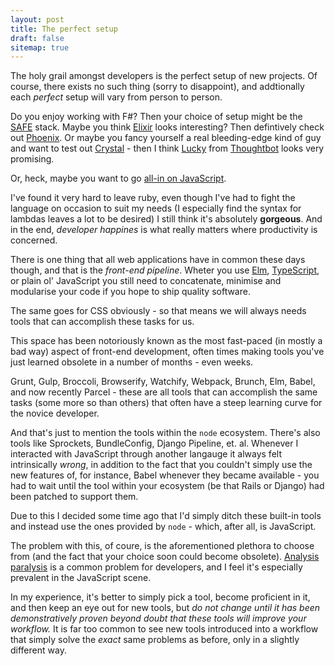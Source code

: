 ```yaml
---
layout: post
title: The perfect setup
draft: false
sitemap: true
---
```


The holy grail amongst developers is the perfect setup of new projects. Of course,
there exists no such thing (sorry to disappoint), and addtionally each _perfect_ setup
will vary from person to person.

Do you enjoy working with F#? Then your choice of setup might be the [SAFE]() stack.
Maybe you think [Elixir]() looks interesting? Then defintively check out [Phoenix](). Or maybe
you fancy yourself a real bleeding-edge kind of guy and want to test out [Crystal]() - then
I think [Lucky]() from [Thoughtbot]() looks very promising.

Or, heck, maybe you want to go [all-in on JavaScript]().

I've found it very hard to leave ruby, even though I've had to fight the language
on occasion to suit my needs (I especially find the syntax for lambdas leaves a lot
to be desired) I still think it's absolutely **gorgeous**. And in the end, _developer happines_
is what really matters where productivity is concerned.

There is one thing that all web applications have in common these days though, and that
is the _front-end pipeline_. Wheter you use [Elm](), [TypeScript](), or plain ol' JavaScript
you still need to concatenate, minimise and modularise your code if you hope to ship
quality software.

The same goes for CSS obviously - so that means we will always needs tools that can
accomplish these tasks for us.

This space has been notoriously known as the most fast-paced (in mostly a bad way) aspect
of front-end development, often times making tools you've just learned obsolete in a
number of months - even weeks.

Grunt, Gulp, Broccoli, Browserify, Watchify, Webpack, Brunch, Elm, Babel, and now recently Parcel -
these are all tools that can accomplish the same tasks (some more so than others) that
often have a steep learning curve for the novice developer.

And that's just to mention the tools within the `node` ecosystem. There's also tools like Sprockets,
BundleConfig, Django Pipeline, et. al. Whenever I interacted with JavaScript through another langauge
it always felt intrinsically _wrong_, in addition to the fact that you couldn't simply use the new
features of, for instance, Babel whenever they became available - you had to wait until the tool
within your ecosystem (be that Rails or Django) had been patched to support them.

Due to this I decided some time ago that I'd simply ditch these built-in tools and instead use the ones
provided by `node` - which, after all, is JavaScript.

The problem with this, of coure, is the aforementioned plethora to choose from (and the fact that your
choice soon could become obsolete). [Analysis paralysis]() is a common problem for developers, and
I feel it's especially prevalent in the JavaScript scene.

In my experience, it's better to simply pick a tool, become proficient in it, and then
keep an eye out for new tools, but _do not change until it has been demonstratively
proven beyond doubt that these tools will improve your workflow._ It is far too common
to see new tools introduced into a workflow that simply solve the _exact_ same problems as
before, only in a slightly different way.
